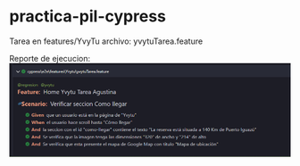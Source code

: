 # practica-pil-cypress

Tarea en features/YvyTu
archivo: yvytuTarea.feature

Reporte de ejecucion:
![Alt text](image.png)
